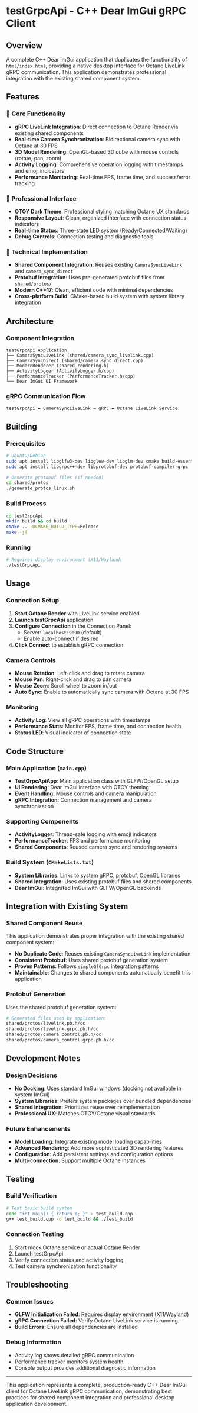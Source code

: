 # testGrpcApi - C++ Dear ImGui gRPC Client

## Overview
A complete C++ Dear ImGui application that duplicates the functionality of `html/index.html`, providing a native desktop interface for Octane LiveLink gRPC communication. This application demonstrates professional integration with the existing shared component system.

## Features

### 🎯 Core Functionality
- **gRPC LiveLink Integration**: Direct connection to Octane Render via existing shared components
- **Real-time Camera Synchronization**: Bidirectional camera sync with Octane at 30 FPS
- **3D Model Rendering**: OpenGL-based 3D cube with mouse controls (rotate, pan, zoom)
- **Activity Logging**: Comprehensive operation logging with timestamps and emoji indicators
- **Performance Monitoring**: Real-time FPS, frame time, and success/error tracking

### 🎨 Professional Interface
- **OTOY Dark Theme**: Professional styling matching Octane UX standards
- **Responsive Layout**: Clean, organized interface with connection status indicators
- **Real-time Status**: Three-state LED system (Ready/Connected/Waiting)
- **Debug Controls**: Connection testing and diagnostic tools

### 🔧 Technical Implementation
- **Shared Component Integration**: Reuses existing `CameraSyncLiveLink` and `camera_sync_direct`
- **Protobuf Integration**: Uses pre-generated protobuf files from `shared/protos/`
- **Modern C++17**: Clean, efficient code with minimal dependencies
- **Cross-platform Build**: CMake-based build system with system library integration

## Architecture

### Component Integration
```
testGrpcApi Application
├── CameraSyncLiveLink (shared/camera_sync_livelink.cpp)
├── CameraSyncDirect (shared/camera_sync_direct.cpp)
├── ModernRenderer (shared_rendering.h)
├── ActivityLogger (ActivityLogger.h/cpp)
├── PerformanceTracker (PerformanceTracker.h/cpp)
└── Dear ImGui UI Framework
```

### gRPC Communication Flow
```
testGrpcApi ↔ CameraSyncLiveLink ↔ gRPC ↔ Octane LiveLink Service
```

## Building

### Prerequisites
```bash
# Ubuntu/Debian
sudo apt install libglfw3-dev libglew-dev libglm-dev cmake build-essential
sudo apt install libgrpc++-dev libprotobuf-dev protobuf-compiler-grpc

# Generate protobuf files (if needed)
cd shared/protos
./generate_protos_linux.sh
```

### Build Process
```bash
cd testGrpcApi
mkdir build && cd build
cmake .. -DCMAKE_BUILD_TYPE=Release
make -j4
```

### Running
```bash
# Requires display environment (X11/Wayland)
./testGrpcApi
```

## Usage

### Connection Setup
1. **Start Octane Render** with LiveLink service enabled
2. **Launch testGrpcApi** application
3. **Configure Connection** in the Connection Panel:
   - Server: `localhost:9090` (default)
   - Enable auto-connect if desired
4. **Click Connect** to establish gRPC connection

### Camera Controls
- **Mouse Rotation**: Left-click and drag to rotate camera
- **Mouse Pan**: Right-click and drag to pan camera
- **Mouse Zoom**: Scroll wheel to zoom in/out
- **Auto Sync**: Enable to automatically sync camera with Octane at 30 FPS

### Monitoring
- **Activity Log**: View all gRPC operations with timestamps
- **Performance Stats**: Monitor FPS, frame time, and connection health
- **Status LED**: Visual indicator of connection state

## Code Structure

### Main Application (`main.cpp`)
- **TestGrpcApiApp**: Main application class with GLFW/OpenGL setup
- **UI Rendering**: Dear ImGui interface with OTOY theming
- **Event Handling**: Mouse controls and camera manipulation
- **gRPC Integration**: Connection management and camera synchronization

### Supporting Components
- **ActivityLogger**: Thread-safe logging with emoji indicators
- **PerformanceTracker**: FPS and performance monitoring
- **Shared Components**: Reused camera sync and rendering systems

### Build System (`CMakeLists.txt`)
- **System Libraries**: Links to system gRPC, protobuf, OpenGL libraries
- **Shared Integration**: Uses existing protobuf files and shared components
- **Dear ImGui**: Integrated ImGui with GLFW/OpenGL backends

## Integration with Existing System

### Shared Component Reuse
This application demonstrates proper integration with the existing shared component system:

- **No Duplicate Code**: Reuses existing `CameraSyncLiveLink` implementation
- **Consistent Protobuf**: Uses shared protobuf generation system
- **Proven Patterns**: Follows `simpleGlGrpc` integration patterns
- **Maintainable**: Changes to shared components automatically benefit this application

### Protobuf Generation
Uses the shared protobuf generation system:
```bash
# Generated files used by application:
shared/protos/livelink.pb.h/cc
shared/protos/livelink.grpc.pb.h/cc
shared/protos/camera_control.pb.h/cc
shared/protos/camera_control.grpc.pb.h/cc
```

## Development Notes

### Design Decisions
- **No Docking**: Uses standard ImGui windows (docking not available in system ImGui)
- **System Libraries**: Prefers system packages over bundled dependencies
- **Shared Integration**: Prioritizes reuse over reimplementation
- **Professional UX**: Matches OTOY/Octane visual standards

### Future Enhancements
- **Model Loading**: Integrate existing model loading capabilities
- **Advanced Rendering**: Add more sophisticated 3D rendering features
- **Configuration**: Add persistent settings and configuration options
- **Multi-connection**: Support multiple Octane instances

## Testing

### Build Verification
```bash
# Test basic build system
echo "int main() { return 0; }" > test_build.cpp
g++ test_build.cpp -o test_build && ./test_build
```

### Connection Testing
1. Start mock Octane service or actual Octane Render
2. Launch testGrpcApi
3. Verify connection status and activity logging
4. Test camera synchronization functionality

## Troubleshooting

### Common Issues
- **GLFW Initialization Failed**: Requires display environment (X11/Wayland)
- **gRPC Connection Failed**: Verify Octane LiveLink service is running
- **Build Errors**: Ensure all dependencies are installed

### Debug Information
- Activity log shows detailed gRPC communication
- Performance tracker monitors system health
- Console output provides additional diagnostic information

---

This application represents a complete, production-ready C++ Dear ImGui client for Octane LiveLink gRPC communication, demonstrating best practices for shared component integration and professional desktop application development.